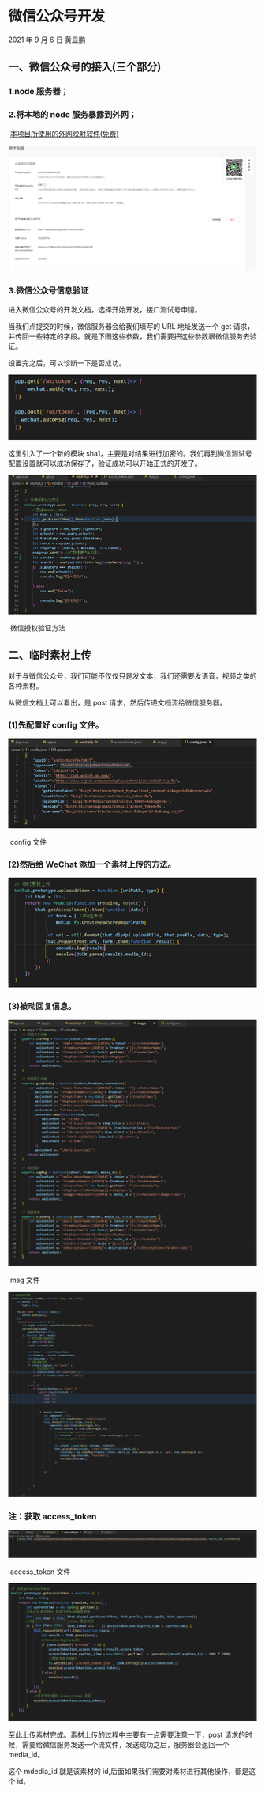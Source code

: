 # 微信公众号开发

2021 年 9 月 6 日 黄显鹏

## 一、微信公众号的接入(三个部分)

### 1.node 服务器；

### 2.将本地的 node 服务暴露到外网；

​ [本项目所使用的外网映射软件(免费)](https://www.xiaomy.net/)

![公众号基本配置](./image/微信公众号基本配置.png)

### 3.微信公众号信息验证

进入微信公众号的开发文档，选择开始开发，接口测试号申请。

当我们点提交的时候，微信服务器会给我们填写的 URL 地址发送一个 get 请求，并传回一些特定的字段。就是下图这些参数，我们需要把这些参数跟微信服务去验证。

设置完之后，可以诊断一下是否成功。

![image-20210906102922834](./image/image-20210906102922834.png)

这里引入了一个新的模块 sha1，主要是对结果进行加密的。我们再到微信测试号配置设置就可以成功保存了，验证成功可以开始正式的开发了。

![ 微信授权验证方法](./image/微信授权验证方法.png)

​ 微信授权验证方法

## 二、临时素材上传

对于与微信公众号，我们可能不仅仅只是发文本，我们还需要发语音，视频之类的各种素材。

从微信文档上可以看出，是 post 请求，然后传递文档流给微信服务器。

### (1)先配置好 config 文件。

![config文件](./image/config文件.png)

​ config 文件

### (2)然后给 WeChat 添加一个素材上传的方法。

![临时素材上传](./image/临时素材上传.png)

### (3)被动回复信息。

![msg文件](./image/msg文件.png)

​ msg 文件

![被动回复信息](./image/被动回复信息.png)

### 注：获取 access_token

![ access_token文件](./image/access_token文件.png)

​ access_token 文件

![获取access_token](./image/获取access_token.png)

至此上传素材完成。素材上传的过程中主要有一点需要注意一下，post 请求的时候，需要给微信服务发送一个流文件，发送成功之后，服务器会返回一个 media_id。

这个 mdedia_id 就是该素材的 id,后面如果我们需要对素材进行其他操作，都是这个 id。

